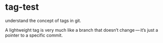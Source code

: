 # tag-test
understand the concept of tags in git.

A lightweight tag is very much like a branch that doesn’t change — it’s just a pointer to a specific commit.


